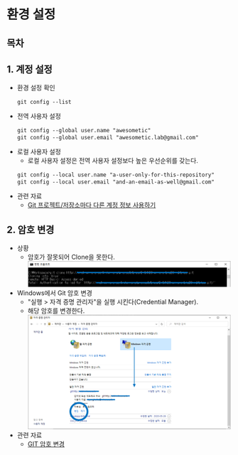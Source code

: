 # 환경 설정

## 목차

## 1. 계정 설정
- 환경 설정 확인
  ```shell
  git config --list
  ```
- 전역 사용자 설정
  ```shell
  git config --global user.name "awesometic"
  git config --global user.email "awesometic.lab@gmail.com"
  ```
- 로컬 사용자 설정
  - 로컬 사용자 설정은 전역 사용자 설정보다 높은 우선순위를 갖는다.
  ```shell
  git config --local user.name "a-user-only-for-this-repository"
  git config --local user.email "and-an-email-as-well@gmail.com"
  ```
- 관련 자료  
  - [Git 프로젝트/저장소마다 다른 계정 정보 사용하기](https://awesometic.tistory.com/128)
  
## 2. 암호 변경  
- 상황
  - 암호가 잘못되어 Clone을 못한다.
    ![](./Images/GitPassword_AuthenticationFailed.png)
- Windows에서 Git 암호 변경
  - "실행 > 자격 증명 관리자"을 실행 시킨다(Credential Manager).
  - 해당 암호를 변경한다.
    ![](./Images/GitPassword_CredentialManager.png)
- 관련 자료
  - [GIT 암호 변경](https://lazymankook.tistory.com/80)

